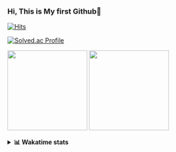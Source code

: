 ### Hi, This is My first Github👋
[![Hits](https://hits.seeyoufarm.com/api/count/incr/badge.svg?url=https%3A%2F%2Fgithub.com%2FJonghyun-Park1027&count_bg=%2379C83D&title_bg=%23555555&icon=&icon_color=%23E7E7E7&title=hits&edge_flat=false)](https://hits.seeyoufarm.com)
<br>

[![Solved.ac Profile](http://mazassumnida.wtf/api/v2/generate_badge?boj=ppjjhh1027)](https://solved.ac/ppjjhh1027/)

<p>
  <img height="180em" src="https://github-readme-stats-eight-rho-29.vercel.app/api?username=Jonghyun-Park1027&show_icons=true&include_all_commits=true&bg_color=30,e96443,904e95&title_color=fff&text_color=fff">
  <img height="180em" src="https://github-readme-stats-eight-rho-29.vercel.app/api/top-langs/?username=Jonghyun-Park1027&layout=compact&bg_color=30,e96443,904e95&title_color=fff&text_color=fff">


</p>
<details>
<summary><b>📊 Wakatime stats</b><br></summary>
<div>
<hr/>




<!--START_SECTION:waka-->
![Code Time](http://img.shields.io/badge/Code%20Time-548%20hrs%2029%20mins-blue)

![Profile Views](http://img.shields.io/badge/Profile%20Views-7-blue)

**🐱 My GitHub Data** 

> 📦 67.8 kB Used in GitHub's Storage 
 > 
> 🏆 141 Contributions in the Year 2023
 > 
> 🚫 Not Opted to Hire
 > 
> 📜 7 Public Repositories 
 > 
> 🔑 3 Private Repositories 
 > 
**I'm an Early 🐤** 

```text
🌞 Morning                36 commits          █████░░░░░░░░░░░░░░░░░░░░   18.95 % 
🌆 Daytime                109 commits         ██████████████░░░░░░░░░░░   57.37 % 
🌃 Evening                43 commits          ██████░░░░░░░░░░░░░░░░░░░   22.63 % 
🌙 Night                  2 commits           ░░░░░░░░░░░░░░░░░░░░░░░░░   01.05 % 
```
📅 **I'm Most Productive on Friday** 

```text
Monday                   32 commits          ████░░░░░░░░░░░░░░░░░░░░░   16.84 % 
Tuesday                  22 commits          ███░░░░░░░░░░░░░░░░░░░░░░   11.58 % 
Wednesday                12 commits          ██░░░░░░░░░░░░░░░░░░░░░░░   06.32 % 
Thursday                 18 commits          ██░░░░░░░░░░░░░░░░░░░░░░░   09.47 % 
Friday                   52 commits          ███████░░░░░░░░░░░░░░░░░░   27.37 % 
Saturday                 16 commits          ██░░░░░░░░░░░░░░░░░░░░░░░   08.42 % 
Sunday                   38 commits          █████░░░░░░░░░░░░░░░░░░░░   20.00 % 
```


📊 **This Week I Spent My Time On** 

```text
🕑︎ Time Zone: Asia/Seoul

💬 Programming Languages: 
Assembly                 13 hrs 3 mins       █████████████░░░░░░░░░░░░   50.96 % 
Python                   8 hrs 28 mins       ████████░░░░░░░░░░░░░░░░░   33.06 % 
MySQL                    2 hrs 1 min         ██░░░░░░░░░░░░░░░░░░░░░░░   07.91 % 
Prolog                   38 mins             █░░░░░░░░░░░░░░░░░░░░░░░░   02.49 % 
TSQL                     23 mins             ░░░░░░░░░░░░░░░░░░░░░░░░░   01.51 % 

🔥 Editors: 
PyCharm                  17 hrs 3 mins       █████████████████░░░░░░░░   66.57 % 
VS Code                  8 hrs 33 mins       ████████░░░░░░░░░░░░░░░░░   33.43 % 

🐱‍💻 Projects: 
dacon_전력사용량예측            12 hrs 8 mins       ████████████░░░░░░░░░░░░░   47.39 % 
Codingtest               8 hrs 33 mins       ████████░░░░░░░░░░░░░░░░░   33.40 % 
데이크루                     2 hrs 8 mins        ██░░░░░░░░░░░░░░░░░░░░░░░   08.35 % 
ai_철도경진대회                1 hr 5 mins         █░░░░░░░░░░░░░░░░░░░░░░░░   04.26 % 
실기                       1 hr 1 min          █░░░░░░░░░░░░░░░░░░░░░░░░   04.00 % 

💻 Operating System: 
Windows                  25 hrs 37 mins      █████████████████████████   100.00 % 
```

**I Mostly Code in Jupyter Notebook** 

```text
Jupyter Notebook         6 repos             ███████████████████░░░░░░   75.00 % 
C++                      1 repo              ███░░░░░░░░░░░░░░░░░░░░░░   12.50 % 
HTML                     1 repo              ███░░░░░░░░░░░░░░░░░░░░░░   12.50 % 
```




 Last Updated on 22/08/2023 18:33:50 UTC
<!--END_SECTION:waka-->
</details>



